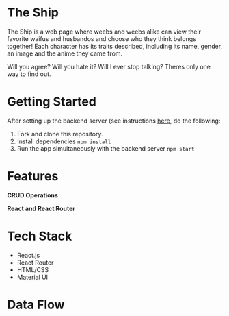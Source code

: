 # The Ship

The Ship is a web page where weebs and weebs alike can view their favorite waifus and husbandos and choose who they think belongs together! Each character has its traits described, including its name, gender, an image and the anime they came from.

Will you agree? Will you hate it? Will I ever stop talking?
Theres only one way to find out.

# Getting Started

After setting up the backend server (see instructions [here](https://github.com/bro-san/phase-3-the-SHIP-backend), do the following:

1. Fork and clone this repository.
2. Install dependencies `npm install`
3. Run the app simultaneously with the backend server `npm start`

# Features

**CRUD Operations**

<!-- - With a form, create an entry for a cat that has an age, gender, size, breed, and image.
- Using a favorite button, the user can "favorite" a cat and add it to the favorite section.
- If the user accidently messes up when creating a cat entry, they can delete that entry. -->

**React and React Router**

<!-- - Organize code structure by separating components into folder
- Organize web page by separating components through the NavBar
- Utilize inverse data flow by sending props between parent and child components -->

# Tech Stack

- React.js
- React Router
- HTML/CSS
- Material UI

# Data Flow

<!-- ```
                                index
                                  |
                                 App
                __________________|_____________________________
               |         |        |          |         |        |
              Header   NavBar   SBro   Favorites   Home      Form
                            ______|______    |                  |
                           |             |   |                  |
                      OptionPicker  CatContainer             OptionPicker
                                         |
                                      CatItem
``` -->

